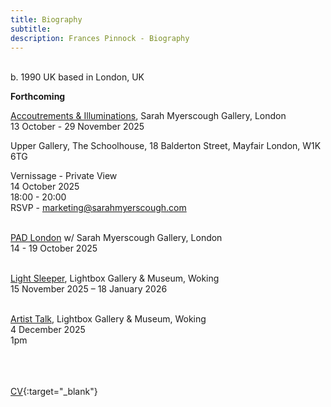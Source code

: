 ```yaml
---
title: Biography
subtitle: 
description: Frances Pinnock - Biography
---  
```

<br/>  
b. 1990 UK  
based in London, UK  
<br/>  


**Forthcoming**  

[Accoutrements & Illuminations](https://www.sarahmyerscough.com/exhibitions/70-frances-pinnock-accoutrements-illuminations/), Sarah Myerscough Gallery, London  
13 October - 29 November 2025  

   Upper Gallery, The Schoolhouse, 18 Balderton Street, Mayfair London, W1K 6TG

   Vernissage - Private View  
   14 October 2025  
   18:00 - 20:00  
   RSVP - marketing@sarahmyerscough.com  
<br/>  

[PAD London](https://www.padesignart.com/en/london/) w/ Sarah Myerscough Gallery, London  
14 - 19 October 2025  
<br/>  

[Light Sleeper](https://www.thelightbox.org.uk/whats-on/frances-pinnock-light-sleeper), Lightbox Gallery & Museum, Woking  
15 November 2025 – 18 January 2026  
<br/>  

[Artist Talk](https://www.thelightbox.org.uk/whats-on/art-talk-frances-pinnock), Lightbox Gallery & Museum, Woking  
4 December 2025  
1pm  
<br/>  
<br/>  



[CV](cv.pdf){:target="_blank"}  
<br/>






   
 




 









  










 



  










 











